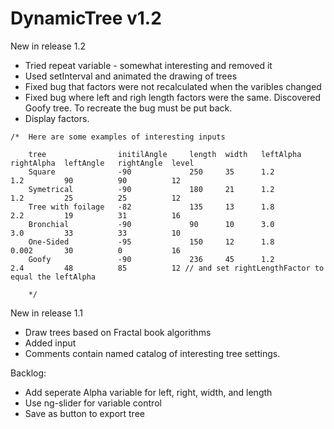 DynamicTree v1.2
=====================

New in release 1.2

- Tried repeat variable - somewhat interesting and removed it
- Used setInterval and animated the drawing of trees
- Fixed bug that factors were not recalculated when the varibles changed
- Fixed bug where left and righ length factors were the same. Discovered Goofy tree. To recreate the bug must be put back.
- Display factors.

```
/*  Here are some examples of interesting inputs

	tree           		initilAngle 	length 	width 	leftAlpha 	rightAlpha 	leftAngle 	rightAngle 	level
	Square				-90				250		35		1.2 		1.2 		90 			90			12
	Symetrical 			-90 			180 	21 		1.2 		1.2 		25 			25 			12
	Tree with foilage	-82				135		13 		1.8 		2.2 		19 			31			16
	Bronchial			-90 			90 		10 		3.0 		3.0 		33 			33 			10
	One-Sided			-95				150 	12 		1.8 		0.002 		30 			0 			16
	Goofy				-90				236		45 		1.2 		2.4 		48			85			12 // and set rightLengthFactor to equal the leftAlpha

	*/
```


New in release 1.1

- Draw trees based on Fractal book algorithms
- Added input
- Comments contain named catalog of interesting tree settings.

Backlog:

- Add seperate Alpha variable for left, right, width, and length
- Use ng-slider for variable control
- Save as button to export tree

